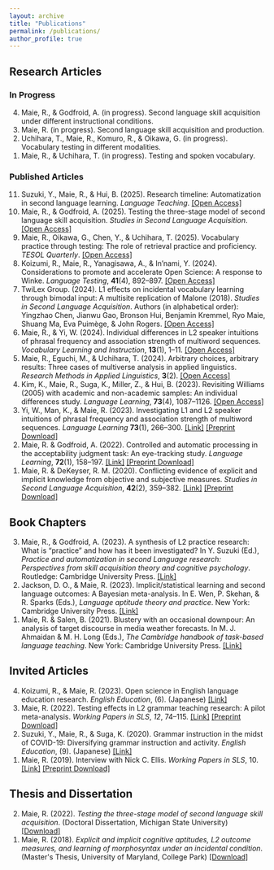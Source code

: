 ```yaml
---
layout: archive
title: "Publications"
permalink: /publications/
author_profile: true
---
```


## Research Articles
### In Progress
<ol reversed>
  <li>Maie, R., & Godfroid, A. (in progress). Second language skill acquisition under different instructional conditions.
  <li>Maie, R. (in progress). Second language skill acquisition and production.</li>
  <li>Uchihara, T., Maie, R., Komuro, R., & Oikawa, G. (in progress). Vocabulary testing in different modalities.</li>
  <li>Maie, R., & Uchihara, T. (in progress). Testing and spoken vocabulary.</li>
</ol>

### Published Articles
<ol reversed>
  <li>Suzuki, Y., Maie, R., & Hui, B. (2025). Research timeline: Automatization in second language learning. <i>Language Teaching</i>. <a href="https://doi.org/10.1017/S026144482500059X">[Open Access]</a></li>
  <li>Maie, R., & Godfroid, A. (2025). Testing the three-stage model of second language skill acquisition. <i>Studies in Second Language Acquisition</i>. <a href="https://doi.org/10.1017/S027226312500021X">[Open Access]</a></li>
  <li>Maie, R., Oikawa, G., Chen, Y., & Uchihara, T. (2025). Vocabulary practice through testing: The role of retrieval practice and proficiency. <i>TESOL Quarterly</i>. <a href="https://doi.org/10.1002/tesq.3391">[Open Access]</a></li>
  <li>Koizumi, R., Maie, R., Yanagisawa, A., & In’nami, Y. (2024). Considerations to promote and accelerate Open Science: A response to Winke. <i>Language Testing</i>, <b>41</b>(4), 892–897. <a href="https://doi.org/10.1177/02655322241239379">[Open Access]</a></li>
  <li>TwiLex Group. (2024). L1 effects on incidental vocabulary learning through bimodal input: A multisite replication of Malone (2018). <i>Studies in Second Language Acquisition</i>. Authors (in alphabetical order): Yingzhao Chen, Jianwu Gao, Bronson Hui, Benjamin Kremmel, Ryo Maie, Shuang Ma, Eva Puimège, & John Rogers. <a href="https://doi.org/10.1017/S0272263124000275">[Open Access]</a></li>
  <li>Maie, R., & Yi, W. (2024). Individual differences in L2 speaker intuitions of phrasal frequency and association strength of multiword sequences. <i>Vocabulary Learning and Instruction</i>, <b>13</b>(1), 1–11. <a href="https://www.castledown.com/journals/vli/article/view/1311">[Open Access]</a></li>
  <li>Maie, R., Eguchi, M., & Uchihara, T. (2024). Arbitrary choices, arbitrary results: Three cases of multiverse analysis in applied linguistics. <i>Research Methods in Applied Linguistics</i>, <b>3</b>(2). <a href="https://doi.org/10.1016/j.rmal.2024.100124">[Open Access]</a></li>
  <li>Kim, K., Maie, R., Suga, K., Miller, Z., & Hui, B. (2023). Revisiting Williams (2005) with academic and non-academic samples: An individual differences study. <i>Language Learning</i>, <b>73</b>(4), 1087–1126. <a href="https://doi.org/10.1111/lang.12616">[Open Access]</a></li>
  <li>Yi, W., Man, K., & Maie, R. (2023). Investigating L1 and L2 speaker intuitions of phrasal frequency and association strength of multiword sequences. <i>Language Learning</i> <b>73</b>(1), 266–300. <a href="https://onlinelibrary.wiley.com/doi/full/10.1111/lang.12521">[Link]</a> <a href="https://github.com/maieryo/research/blob/papers/YiEtAl2022LL.pdf">[Preprint Download]</a></li>
  <li>Maie, R. & Godfroid, A. (2022). Controlled and automatic processing in the acceptability judgment task: An eye-tracking study. <i>Language Learning</i>, <b>72</b>(1), 158–197. <a href="https://doi.org/10.1111/lang.12474">[Link]</a> <a href="https://github.com/maieryo/research/blob/papers/Preprint_MaieGodfroidLL.pdf">[Preprint Download]</a></li>
  <li>Maie, R. & DeKeyser, R. M. (2020). Conflicting evidence of explicit and implicit knowledge from objective and subjective measures. <i>Studies in Second Language Acquisition</i>, <b>42</b>(2), 359–382. <a href="https://doi.org/10.1017/S0272263119000615">[Link]</a> <a href="https://github.com/maieryo/research/blob/papers/MaieDeKeyserSSLA2020pdf.pdf">[Preprint Download]</a></li>
</ol>

## Book Chapters
<ol reversed>
  <li>Maie, R., & Godfroid, A. (2023). A synthesis of L2 practice research: What is “practice” and how has it been investigated? In Y. Suzuki (Ed.), <i>Practice and automatization in second Language research: Perspectives from skill acquisition theory and cognitive psychology</i>. Routledge: Cambridge University Press. <a href="https://www.taylorfrancis.com/books/edit/10.4324/9781003414643/practice-automatization-second-language-research-yuichi-suzuki">[Link]</a></li>
  <li>Jackson, D. O., & Maie, R. (2023). Implicit/statistical learning and second language outcomes: A Bayesian meta-analysis. In E. Wen, P. Skehan, & R. Sparks (Eds.), <i>Language aptitude theory and practice</i>. New York: Cambridge University Press. <a href="https://www.cambridge.org/jp/academic/subjects/languages-linguistics/applied-linguistics-and-second-language-acquisition/language-aptitude-theory-and-practice?format=HB&isbn=9781316513996">[Link]</a></li>
  <li>Maie, R. & Salen, B. (2021). Blustery with an occasional downpour: An analysis of target discourse in media weather forecasts. In M. J. Ahmaidan & M. H. Long (Eds.), <i>The Cambridge handbook of task-based language teaching</i>. New York: Cambridge University Press. <a href="https://www.cambridge.org/core/books/abs/cambridge-handbook-of-taskbased-language-teaching/blustery-with-an-occasional-downpour/1BAF4C99AFAC232F17E68409C03141DB">[Link]</a></li>
</ol>

## Invited Articles
<ol reversed>
  <li>Koizumi, R., & Maie, R. (2023). Open science in English language education research. <i>English Education</i>, (6). (Japanese) <a href="https://www.taishukan.co.jp/book/b625619.html">[Link]</a></li>
  <li>Maie, R. (2022). Testing effects in L2 grammar teaching research: A pilot meta-analysis. <i>Working Papers in SLS</i>, <i>12</i>, 74–115. <a href="https://hcommons.org/deposits/item/hc:46463">[Link]</a> <a href="https://github.com/maieryo/research/blob/papers/Maie2022SLS.pdf">[Preprint Download]</a></li>
  <li>Suzuki, Y., Maie, R., & Suga, K. (2020). Grammar instruction in the midst of COVID-19: Diversifying grammar instruction and activity. <i>English Education</i>, (9). (Japanese) <a href="https://www.taishukan.co.jp/book/b525175.html">[Link]</a></li>
  <li>Maie, R. (2019). Interview with Nick C. Ellis. <i>Working Papers in SLS</i>, 10. <a href="https://hcommons.org/deposits/item/hc:45843">[Link]</a> <a href="https://github.com/maieryo/research/blob/papers/InterviewWithNickCEllis.pdf">[Preprint Download]</a></li>
</ol>

## Thesis and Dissertation
<ol reversed>
  <li>Maie, R. (2022). <i>Testing the three-stage model of second language skill acquisition</i>. (Doctoral Dissertation, Michigan State University) <a href="https://github.com/maieryo/research/blob/papers/RyoMaiePhDSLS.pdf">[Download]</a></li>
  <li>Maie, R. (2018). <i>Explicit and implicit cognitive aptitudes, L2 outcome measures, and learning of morphosyntax under an incidental condition</i>. (Master's Thesis, University of Maryland, College Park) <a href="https://drum.lib.umd.edu/handle/1903/21064">[Download]</a></li>
</ol>


